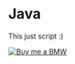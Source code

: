 # Java
This just script :)

[![Buy me a BMW](https://i.postimg.cc/wBhck2r3/Buy-me-a-BMW.png)](https://configure.bmw.co.uk/en_GB/configid/e28zncx9)
